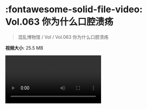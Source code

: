 # :fontawesome-solid-file-video: Vol.063 你为什么口腔溃疡

> 混乱博物馆 / Vol / Vol.063 你为什么口腔溃疡

**视频大小**: 25.5 MB

<div class="video"><video src="https://file.hsyhx.top/archive/混乱博物馆/Vol/Vol.063 你为什么口腔溃疡.mp4" controls preload>🤔 您的浏览器不支持 video 标签</video></div>
